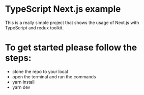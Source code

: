 # TypeScript Next.js example

This is a really simple project that shows the usage of Next.js with TypeScript and redux toolkit. 

# To get started please follow the steps:
- clone the repo to your local 
- open the terminal and run the commands
- yarn install 
- yarn dev

